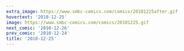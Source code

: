 ```yaml
---
extra_image: https://www.smbc-comics.com/comics/20101225after.gif
hovertext: '2010-12-25'
image: https://www.smbc-comics.com/comics/20101225.gif
next_comic: '2010-12-26'
prev_comic: '2010-12-24'
title: '2010-12-25'
---
```


